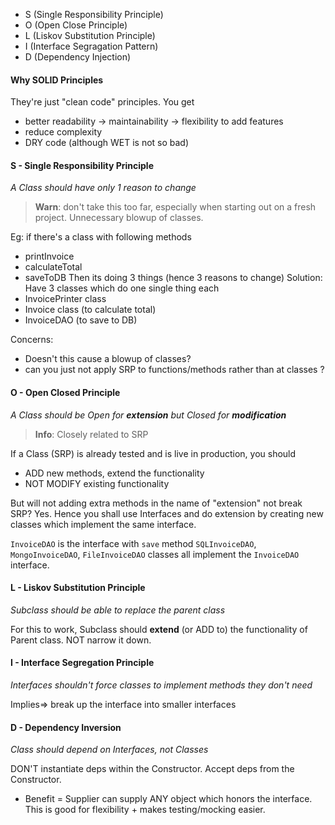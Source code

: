 - S (Single Responsibility Principle)
- O (Open Close Principle)
- L (Liskov Substitution Principle)
- I (Interface Segragation Pattern)
- D (Dependency Injection)
#### Why SOLID Principles
They're just "clean code" principles. You get
- better readability -> maintainability -> flexibility to add features
- reduce complexity
- DRY code (although WET is not so bad)

#### S - Single Responsibility Principle
_A Class should have only 1 reason to change_
> **Warn**: don't take this too far, especially when starting out on a fresh project. Unnecessary blowup of classes.

Eg:
if there's a class with following methods
- printInvoice
- calculateTotal
- saveToDB
Then its doing 3 things (hence 3 reasons to change)
Solution: Have 3 classes which do one single thing each
- InvoicePrinter class
- Invoice class (to calculate total)
- InvoiceDAO (to save to DB)

Concerns:
- Doesn't this cause a blowup of classes?
- can you just not apply SRP to functions/methods rather than at classes ?


#### O - Open Closed Principle
_A Class should be Open for **extension** but Closed for **modification**_
>**Info**: Closely related to SRP

If a Class (SRP) is already tested and is live in production, you should
- ADD new methods, extend the functionality
- NOT MODIFY existing functionality

But will not adding extra methods  in the name of "extension" not break SRP?
Yes. Hence you shall use Interfaces and do extension by creating new classes which implement the same interface.

`InvoiceDAO` is the interface with `save` method
`SQLInvoiceDAO`, `MongoInvoiceDAO`, `FileInvoiceDAO` classes all implement the `InvoiceDAO` interface.


#### L - Liskov Substitution Principle
_Subclass should be able to replace the parent class_

For this to work, Subclass should **extend** (or ADD to) the functionality of Parent class. NOT narrow it down.


#### I - Interface Segregation Principle
_Interfaces shouldn't force classes to implement methods they don't need_

Implies=> break up the interface into smaller interfaces

#### D - Dependency Inversion 
_Class should depend on Interfaces, not Classes_

DON'T instantiate deps within the Constructor.
Accept deps from the Constructor. 
- Benefit = Supplier can supply ANY object which honors the interface. This is good for flexibility + makes testing/mocking easier.

